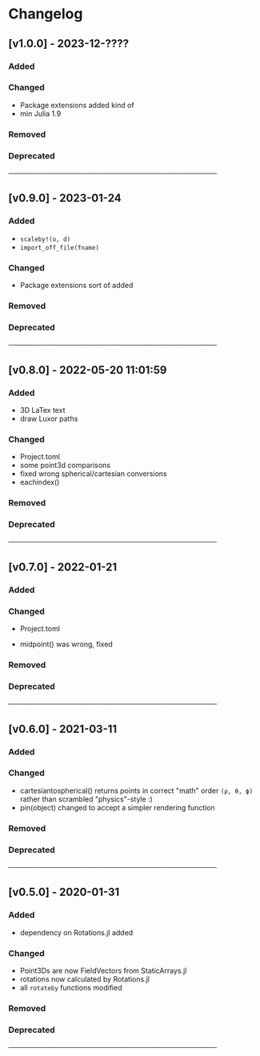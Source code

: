 # Changelog

## [v1.0.0] - 2023-12-????

### Added

### Changed

- Package extensions added kind of
- min Julia 1.9

### Removed

### Deprecated

──────────────────────────────────────────

## [v0.9.0] - 2023-01-24

### Added

- `scaleby!(o, d)`
- `import_off_file(fname)`

### Changed

- Package extensions sort of added

### Removed

### Deprecated

──────────────────────────────────────────

## [v0.8.0] - 2022-05-20 11:01:59

### Added

- 3D LaTex text
- draw Luxor paths

### Changed

- Project.toml
- some point3d comparisons
- fixed wrong spherical/cartesian conversions
- eachindex()

### Removed

### Deprecated

──────────────────────────────────────────

## [v0.7.0] - 2022-01-21

### Added

### Changed

- Project.toml

- midpoint() was wrong, fixed

### Removed

### Deprecated

──────────────────────────────────────────

## [v0.6.0] - 2021-03-11

### Added

### Changed

- cartesiantospherical() returns points in correct "math" order `(ρ, θ, ϕ)`
rather than scrambled "physics"-style :)
- pin(object) changed to accept a simpler rendering function

### Removed

### Deprecated

──────────────────────────────────────────

## [v0.5.0] - 2020-01-31

### Added

- dependency on Rotations.jl added

### Changed

- Point3Ds are now FieldVectors from StaticArrays.jl
- rotations now calculated by Rotations.jl
- all `rotateby` functions modified

### Removed

### Deprecated

──────────────────────────────────────────
